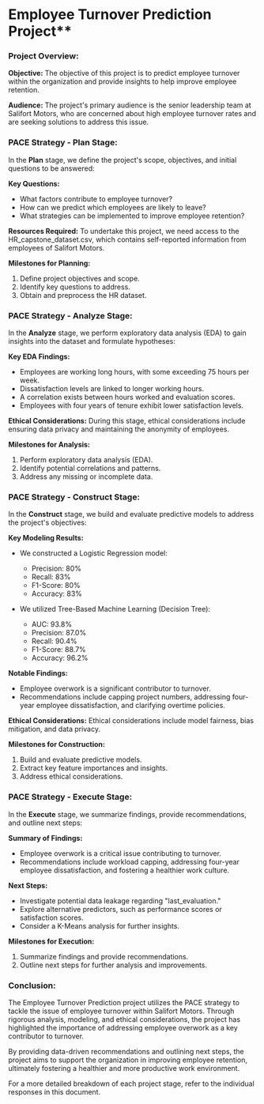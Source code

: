# Employee Turnover Prediction Project**

### Project Overview:

**Objective:** The objective of this project is to predict employee turnover within the organization and provide insights to help improve employee retention.

**Audience:** The project's primary audience is the senior leadership team at Salifort Motors, who are concerned about high employee turnover rates and are seeking solutions to address this issue.

### PACE Strategy - Plan Stage:

In the **Plan** stage, we define the project's scope, objectives, and initial questions to be answered:

**Key Questions:**
- What factors contribute to employee turnover?
- How can we predict which employees are likely to leave?
- What strategies can be implemented to improve employee retention?

**Resources Required:** To undertake this project, we need access to the HR_capstone_dataset.csv, which contains self-reported information from employees of Salifort Motors.

**Milestones for Planning:**
1. Define project objectives and scope.
2. Identify key questions to address.
3. Obtain and preprocess the HR dataset.

### PACE Strategy - Analyze Stage:

In the **Analyze** stage, we perform exploratory data analysis (EDA) to gain insights into the dataset and formulate hypotheses:

**Key EDA Findings:**
- Employees are working long hours, with some exceeding 75 hours per week.
- Dissatisfaction levels are linked to longer working hours.
- A correlation exists between hours worked and evaluation scores.
- Employees with four years of tenure exhibit lower satisfaction levels.

**Ethical Considerations:** During this stage, ethical considerations include ensuring data privacy and maintaining the anonymity of employees.

**Milestones for Analysis:**
1. Perform exploratory data analysis (EDA).
2. Identify potential correlations and patterns.
3. Address any missing or incomplete data.

### PACE Strategy - Construct Stage:

In the **Construct** stage, we build and evaluate predictive models to address the project's objectives:

**Key Modeling Results:**
- We constructed a Logistic Regression model:
   - Precision: 80%
   - Recall: 83%
   - F1-Score: 80%
   - Accuracy: 83%

- We utilized Tree-Based Machine Learning (Decision Tree):
   - AUC: 93.8%
   - Precision: 87.0%
   - Recall: 90.4%
   - F1-Score: 88.7%
   - Accuracy: 96.2%

**Notable Findings:**
- Employee overwork is a significant contributor to turnover.
- Recommendations include capping project numbers, addressing four-year employee dissatisfaction, and clarifying overtime policies.

**Ethical Considerations:** Ethical considerations include model fairness, bias mitigation, and data privacy.

**Milestones for Construction:**
1. Build and evaluate predictive models.
2. Extract key feature importances and insights.
3. Address ethical considerations.

### PACE Strategy - Execute Stage:

In the **Execute** stage, we summarize findings, provide recommendations, and outline next steps:

**Summary of Findings:**
- Employee overwork is a critical issue contributing to turnover.
- Recommendations include workload capping, addressing four-year employee dissatisfaction, and fostering a healthier work culture.

**Next Steps:**
- Investigate potential data leakage regarding "last_evaluation."
- Explore alternative predictors, such as performance scores or satisfaction scores.
- Consider a K-Means analysis for further insights.

**Milestones for Execution:**
1. Summarize findings and provide recommendations.
2. Outline next steps for further analysis and improvements.

### Conclusion:

The Employee Turnover Prediction project utilizes the PACE strategy to tackle the issue of employee turnover within Salifort Motors. Through rigorous analysis, modeling, and ethical considerations, the project has highlighted the importance of addressing employee overwork as a key contributor to turnover.

By providing data-driven recommendations and outlining next steps, the project aims to support the organization in improving employee retention, ultimately fostering a healthier and more productive work environment.

For a more detailed breakdown of each project stage, refer to the individual responses in this document.
